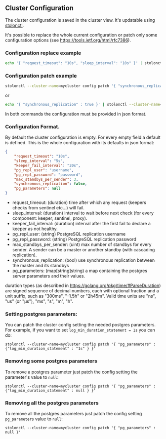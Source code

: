 ## Cluster Configuration ##

The cluster configuration is saved in the cluster view. It's updatable using [stolonctl](stolonctl.md).

It's possible to replace the whole current configuration or patch only some configuration options (see https://tools.ietf.org/html/rfc7386).

### Configuration replace example

``` bash
echo '{ "request_timeout": "10s", "sleep_interval": "10s" }' | stolonctl --cluster-name=mycluster config replace -f - '
```


### Configuration patch example

``` bash
stolonctl --cluster-name=mycluster config patch '{ "synchronous_replication" : true }'
```

or

``` bash
echo '{ "synchronous_replication" : true }' | stolonctl --cluster-name=mycluster config patch -f -
```

In both commands the configuration must be provided in json format.


### Configuration Format.

By default the cluster configuration is empty. For every empty field a default is defined. This is the whole configuration with its defaults in json format:

``` json
{
    "request_timeout": "10s",
    "sleep_interval": "5s",
    "keeper_fail_interval": "20s",
    "pg_repl_user": "username",
    "pg_repl_password": "password",
    "max_standbys_per_sender": 3,
    "synchronous_replication": false,
    "pg_parameters": null
}
```


* request_timeout: (duration) time after which any request (keepers checks from sentinel etc...) will fail.
* sleep_interval: (duration) interval to wait before next check (for every component: keeper, sentinel, proxy).
* keeper_fail_interval: (duration) interval after the first fail to declare a keeper as not healthy.
* pg_repl_user: (string) PostgreSQL replication username
* pg_repl_password: (string) PostgreSQL replication password
* max_standbys_per_sender: (uint) max number of standbys for every sender. A sender can be a master or another standby (with cascading replication).
* synchronous_replication: (bool) use synchronous replication between the master and its standbys
* pg_parameters: (map[string]string) a map containing the postgres server parameters and their values.


duration types (as described in https://golang.org/pkg/time/#ParseDuration) are signed sequence of decimal numbers, each with optional fraction and a unit suffix, such as "300ms", "-1.5h" or "2h45m". Valid time units are "ns", "us" (or "µs"), "ms", "s", "m", "h".


### Setting postgres parameters:

You can patch the cluster config setting the needed postgres parameters. For example, if you want to set `log_min_duration_statement = 1s` you can do:

```
stolonctl --cluster-name=mycluster config patch '{ "pg_parameters" : {"log_min_duration_statement" : "1s" } }'
```

### Removing some postgres parameters

To remove a postgres parameter just patch the config setting the parameter's value to `null`:

```
stolonctl --cluster-name=mycluster config patch '{ "pg_parameters" : {"log_min_duration_statement" : null } }'
```

### Removing all the postgres parameters

To remove all the postgres parameters just patch the config setting `pg_parameters` value to `null`:

```
stolonctl --cluster-name=mycluster config patch '{ "pg_parameters" : null }'
```
